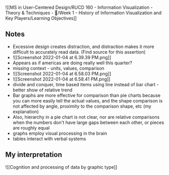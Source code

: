 ![[MS in User-Centered Design/RUCD 160 - Information Visualization - Theory & Techniques  - 💾/Week 1 - History of Information Visualization and Key Players/Learning Objectives]]

## Notes
- Excessive design creates distraction, and distraction makes it more difficult to accurately read data. (Find source for this assertion)
- ![[Screenshot 2022-01-04 at 6.39.39 PM.png]]
- Appears as if americas are doing really well this quarter?
- missing context - units, values, comparison
- ![[Screenshot 2022-01-04 at 6.58.03 PM.png]]
- ![[Screenshot 2022-01-04 at 6.58.41 PM.png]]
- divide and conquer, time based items using line instead of bar chart - better show of relative trend
- Bar graphs are more effective for comparison than pie charts because you can more easily tell the actual values, and the shape comparison is not affected by angle, proximity to the comparison shape, etc (my explanation)
- Also, hierarchy in a pie chart is not clear, nor are relative comparisons when the numbers don't have large gaps between each other, or pieces are roughly equal
- graphs employ visual processing in the brain
- tables interact with verbal systems

## My interpretation

![[Cognition and processing of data by graphic type]]


